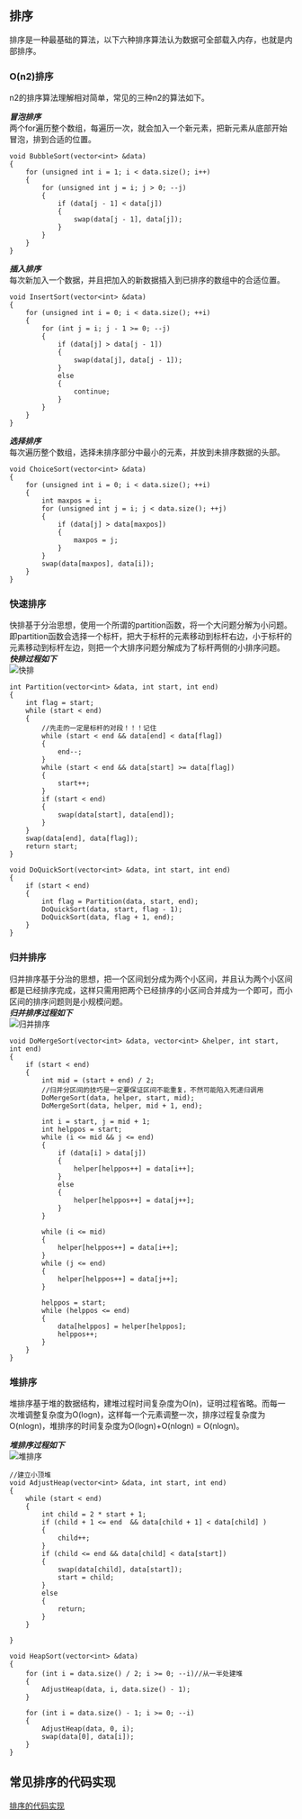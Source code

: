## 排序
  
排序是一种最基础的算法，以下六种排序算法认为数据可全部载入内存，也就是内部排序。  

### O(n2)排序
n2的排序算法理解相对简单，常见的三种n2的算法如下。  
  
***冒泡排序***  
两个for遍历整个数组，每遍历一次，就会加入一个新元素，把新元素从底部开始冒泡，排到合适的位置。  
```
void BubbleSort(vector<int> &data)
{
	for (unsigned int i = 1; i < data.size(); i++)
	{
		for (unsigned int j = i; j > 0; --j)
		{
			if (data[j - 1] < data[j])
			{
				swap(data[j - 1], data[j]);
			}
		}
	}
}
```

***插入排序***  
每次新加入一个数据，并且把加入的新数据插入到已排序的数组中的合适位置。  
```
void InsertSort(vector<int> &data)
{
	for (unsigned int i = 0; i < data.size(); ++i)
	{
		for (int j = i; j - 1 >= 0; --j)
		{
			if (data[j] > data[j - 1])
			{
				swap(data[j], data[j - 1]);
			}
			else
			{
				continue;
			}
		}
	}
}
```

***选择排序***  
每次遍历整个数组，选择未排序部分中最小的元素，并放到未排序数据的头部。  
```
void ChoiceSort(vector<int> &data)
{
	for (unsigned int i = 0; i < data.size(); ++i)
	{
		int maxpos = i;
		for (unsigned int j = i; j < data.size(); ++j)
		{
			if (data[j] > data[maxpos])
			{
				maxpos = j;
			}
		}
		swap(data[maxpos], data[i]);
	}
}
```


### 快速排序
快排基于分治思想，使用一个所谓的partition函数，将一个大问题分解为小问题。  
即partition函数会选择一个标杆，把大于标杆的元素移动到标杆右边，小于标杆的元素移动到标杆左边，则把一个大排序问题分解成为了标杆两侧的小排序问题。  
***快排过程如下***  
![快排](./images/sortQuick.png)  

```
int Partition(vector<int> &data, int start, int end)
{
	int flag = start;
	while (start < end)
	{
		//先走的一定是标杆的对段！！！记住
		while (start < end && data[end] < data[flag])
		{
			end--;
		}
		while (start < end && data[start] >= data[flag])
		{
			start++;
		}
		if (start < end)
		{
			swap(data[start], data[end]);
		}
	}
	swap(data[end], data[flag]);
	return start;
}

void DoQuickSort(vector<int> &data, int start, int end)
{
	if (start < end)
	{
		int flag = Partition(data, start, end);
		DoQuickSort(data, start, flag - 1);
		DoQuickSort(data, flag + 1, end);
	}
}
```

### 归并排序
归并排序基于分治的思想，把一个区间划分成为两个小区间，并且认为两个小区间都是已经排序完成，这样只需用把两个已经排序的小区间合并成为一个即可，而小区间的排序问题则是小规模问题。  
***归并排序过程如下***  
![归并排序](./images/sortMerge.png)  

```
void DoMergeSort(vector<int> &data, vector<int> &helper, int start, int end)
{
	if (start < end)
	{
		int mid = (start + end) / 2;
		//归并分区间的技巧是一定要保证区间不能重复，不然可能陷入死递归调用
		DoMergeSort(data, helper, start, mid);
		DoMergeSort(data, helper, mid + 1, end);

		int i = start, j = mid + 1;
		int helppos = start;
		while (i <= mid && j <= end)
		{
			if (data[i] > data[j])
			{
				helper[helppos++] = data[i++];
			}
			else
			{
				helper[helppos++] = data[j++];
			}
		}

		while (i <= mid)
		{
			helper[helppos++] = data[i++];
		}
		while (j <= end)
		{
			helper[helppos++] = data[j++];
		}

		helppos = start;
		while (helppos <= end)
		{
			data[helppos] = helper[helppos];
			helppos++;
		}
	}
}
```

### 堆排序
堆排序基于堆的数据结构，建堆过程时间复杂度为O(n)，证明过程省略。而每一次堆调整复杂度为O(logn)，这样每一个元素调整一次，排序过程复杂度为O(nlogn)，堆排序的时间复杂度为O(logn)+O(nlogn) = O(nlogn)。  

***堆排序过程如下***  
![堆排序](./images/sortHeap.png)  

```
//建立小顶堆
void AdjustHeap(vector<int> &data, int start, int end)
{
	while (start < end)
	{
		int child = 2 * start + 1;
		if (child + 1 <= end  && data[child + 1] < data[child] )
		{
			child++;
		}
		if (child <= end && data[child] < data[start])
		{
			swap(data[child], data[start]);
			start = child;
		}
		else
		{
			return;
		}
	}

}

void HeapSort(vector<int> &data)
{
	for (int i = data.size() / 2; i >= 0; --i)//从一半处建堆
	{
		AdjustHeap(data, i, data.size() - 1);
	}

	for (int i = data.size() - 1; i >= 0; --i)
	{
		AdjustHeap(data, 0, i);
		swap(data[0], data[i]);
	}
}
```

## 常见排序的代码实现  
  
[排序的代码实现](./排序汇总)  